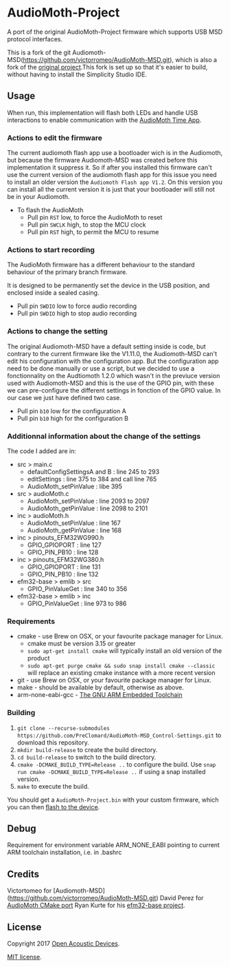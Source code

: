 # AudioMoth-Project

A port of the original AudioMoth-Project firmware which supports USB MSD protocol interfaces.

This is a fork of the git Audiomoth-MSD(https://github.com/victorromeo/AudioMoth-MSD.git), which is also a fork of the [original project](https://github.com/OpenAcousticDevices/AudioMoth-Project).This fork is set up so that it's easier to build, without having to install the Simplicity Studio IDE.

## Usage

When run, this implementation will flash both LEDs and handle USB interactions to enable communication with the [AudioMoth Time App](https://github.com/OpenAcousticDevices/AudioMoth-Time-App).

### Actions to edit the firmware

The current audiomoth flash app use a bootloader wich is in the Audiomoth, but because the firmware Audiomoth-MSD was created before this implementation it suppress it. So if after you installed this firmware can't use the current version of the audiomoth flash app for this issue you need to install an older version the `Audiomoth Flash app V1.2`. On this version you can install all the current version it is just that your bootloader will still not be in your Audiomoth.

- To flash the AudioMoth
  - Pull pin `RST` low, to force the AudioMoth to reset
  - Pull pin `SWCLK` high, to stop the MCU clock
  - Pull pin `RST` high, to permit the MCU to resume

### Actions to start recording

The AudioMoth firmware has a different behaviour to the standard behaviour of the primary branch firmware.

It is designed to be permanently set the device in the USB position, and enclosed inside a sealed casing.

- Pull pin `SWDIO` low to force audio recording
- Pull pin `SWDIO` high to stop audio recording

### Actions to change the setting

The original Audiomoth-MSD have a default setting inside is code, but contrary to the current firmware like the V1.11.0, the Audiomoth-MSD can't edit his configuration with the configuration app. But the configuration app need to be done manually or use a script, but we decided to use a fonctionnality on the Audtiomoth 1.2.0 which wasn't in the previuce version used with Audiomoth-MSD and this is the use of the GPIO pin, with these we can pre-configure the different settings in fonction of the GPIO value. In our case we just have defined two case.

- Pull pin `b10` low for the configuration A
- Pull pin `b10` high for the configuration B

### Additionnal information about the change of the settings
The code I added are in:
  - src > main.c
      - defaultConfigSettingsA and B : line 245 to 293
      - editSettings : line 375 to 384 and call line 765
      - AudioMoth_setPinValue : libe 395
  - src > audioMoth.c
      - AudioMoth_setPinValue : line 2093 to 2097
      - AudioMoth_getPinValue : line 2098 to 2101
  - inc > audioMoth.h
      - AudioMoth_setPinValue : line 167
      - AudioMoth_getPinValue : line 168
  - inc > pinouts_EFM32WG990.h
      - GPIO_GPIOPORT : line 127
      - GPIO_PIN_PB10 : line 128
  - inc > pinouts_EFM32WG380.h
      - GPIO_GPIOPORT : line 131
      - GPIO_PIN_PB10 : line 132
  - efm32-base > emlib > src
      - GPIO_PinValueGet : line 340 to 356
  - efm32-base > emlib > inc
      - GPIO_PinValueGet : line 973 to 986


### Requirements

- cmake - use Brew on OSX, or your favourite package manager for Linux.
  - cmake must be version 3.15 or greater
  - `sudo apt-get install cmake` will typically install an old version of the product
  - `sudo apt-get purge cmake && sudo snap install cmake --classic` will replace an existing cmake instance with a more recent version
- git - use Brew on OSX, or your favourite package manager for Linux.
- make - should be available by default, otherwise as above.
- arm-none-eabi-gcc - [The GNU ARM Embedded Toolchain](https://developer.arm.com/tools-and-software/open-source-software/developer-tools/gnu-toolchain/gnu-rm/downloads)

### Building

1. `git clone --recurse-submodules https://github.com/PreClomard/AudioMoth-MSD_Control-Settings.git` to download this repository.
2. `mkdir build-release` to create the build directory.
3. `cd build-release` to switch to the build directory.
4. `cmake -DCMAKE_BUILD_TYPE=Release ..` to configure the build.  Use `snap run cmake -DCMAKE_BUILD_TYPE=Release ..` if using a snap installed version.
5. `make` to execute the build.

You should get a `AudioMoth-Project.bin` with your custom firmware, which you can then [flash to the device](https://www.openacousticdevices.info/flashing).

## Debug

Requirement for environment variable ARM_NONE_EABI pointing to current ARM toolchain installation, i.e. in .bashrc

## Credits

Victortomeo for [Audiomoth-MSD] (https://github.com/victorromeo/AudioMoth-MSD.git)
David Perez for [AudioMoth CMake port](https://github.com/david-perez/AudioMoth-Project)
Ryan Kurte for his [efm32-base project](https://github.com/ryankurte/efm32-base).

## License

Copyright 2017 [Open Acoustic Devices](http://www.openacousticdevices.info/).

[MIT license](http://www.openacousticdevices.info/license).

